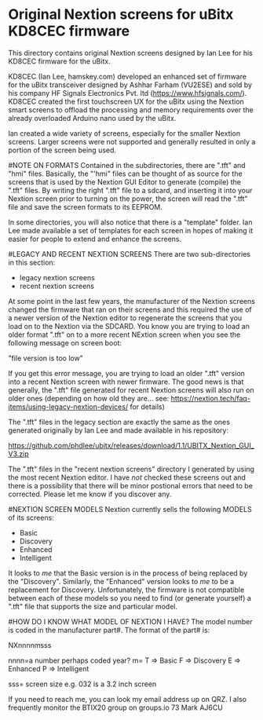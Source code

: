 # Original Nextion screens for uBitx KD8CEC firmware
 This directory contains original Nextion screens designed by Ian Lee for his KD8CEC firmware for the uBitx.

KD8CEC (Ian Lee, hamskey.com) developed an enhanced set of firmware for the uBitx transceiver designed by Ashhar Farham (VU2ESE) and sold by his company HF Signals Electronics Pvt. ltd (https://www.hfsignals.com/). KD8CEC created the first touchscreen UX for the uBitx using the Nextion smart screens to offload the processing and memory requirements over the already overloaded Arduino nano used by the uBitx.

Ian created a wide variety of screens, especially for the smaller Nextion screens. Larger screens were not supported and generally resulted in only a portion of the screen being used.

#NOTE ON FORMATS
Contained in the subdirectories, there are ".tft" and "hmi" files. Basically, the "'hmi" files can be thought of as source for the screens that is used by the Nextion GUI Editor to generate (compile) the ".tft" files. By writing the right ".tft" file to a sdcard, and inserting it into your Nextion screen prior to turning on the power, the screen will read the ".tft" file and save the screen formats to its EEPROM. 

In some directories, you will also notice that there is a "template" folder. Ian Lee made available a set of templates for each screen in hopes of making it easier for people to extend and enhance the screens.


#LEGACY AND RECENT NEXTION SCREENS
There are two sub-directories in this section:
- legacy nextion screens
- recent nextion screens

At some point in the last few years, the manufacturer of the Nextion screens changed the firmware that ran on their screens and this required the use of a newer version of the Nextion editor to regenerate the screens that you load on to the Nextion via the SDCARD. You know you are trying to load an older format ".tft" on to a more recent NExtion screen when you see the following message on screen boot:

"file version is too low"

If you get this error message, you are trying to load an older ".tft" version into a recent Nextion screen with newer firmware. The good news is that generally, the ".tft" file generated for recent Nextion screens will also run on older ones (depending on how old they are...  see: https://nextion.tech/faq-items/using-legacy-nextion-devices/ for details)

The ".tft" files in the legacy section are exactly the same as the ones generated originally by Ian Lee and made available in his repository:

https://github.com/phdlee/ubitx/releases/download/1.1/UBITX_Nextion_GUI_V3.zip

The ".tft" files in the "recent nextion screens" directory I generated by using the most recent Nextion editor. I have *not* checked these screens out and there is a possibility that there will be minor postional errors that need to be corrected. Please let me know if you discover any.


#NEXTION SCREEN MODELS
Nextion currently sells the following MODELS of its screens:
- Basic
- Discovery
- Enhanced
- Intelligent

It looks to *me* that the Basic version is in the process of being replaced by the "Discovery". Similarly, the "Enhanced" version looks to *me* to be a replacement for Discovery. Unfortunately, the firmware is not compatible between each of these models so you need to find (or generate yourself) a ".tft" file that supports the size and particular model.

#HOW DO I KNOW WHAT MODEL OF NEXTION I HAVE?
The model number is coded in the manufacturer part#. The format of the part# is:

NXnnnnmsss

nnnn=a number perhaps coded year?
m= 	T => Basic
	F => Discovery
	E => Enhanced
	P => Intelligent

sss=	screen size e.g. 032 is a 3.2 inch screen

If you need to reach me, you can look my email address up on QRZ. I also frequently monitor the BTIX20 group on groups.io
73
Mark
AJ6CU
